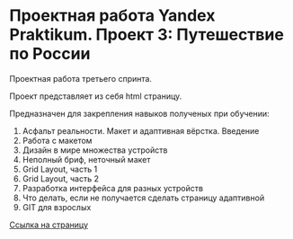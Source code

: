 # Проектная работа Yandex Praktikum. Проект 3: Путешествие по России

Проектная работа третьего спринта.

Проект представляет из себя html страницу.

Предназначен для закрепления навыков полученых при обучении:

1. Асфальт реальности. Макет и адаптивная вёрстка. Введение
2. Работа с макетом
3. Дизайн в мире множества устройств
4. Неполный бриф, неточный макет
5. Grid Layout, часть 1
6. Grid Layout, часть 2
7. Разработка интерфейса для разных устройств
8. Что делать, если не получается сделать страницу адаптивной
9. GIT для взрослых

[Ссылка на страницу](https://evgsamalex.github.io/russian-travel/)
